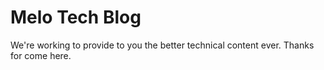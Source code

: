 # Melo Tech Blog

We're working to provide to you the better technical content ever. Thanks for come here.
